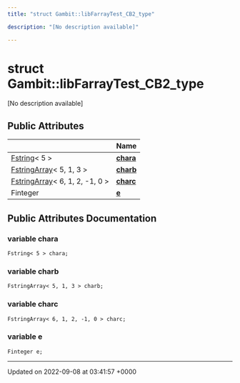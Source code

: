 ```yaml
---
title: "struct Gambit::libFarrayTest_CB2_type"

description: "[No description available]"

---
```


# struct Gambit::libFarrayTest_CB2_type



[No description available]

## Public Attributes

|                | Name           |
| -------------- | -------------- |
| [Fstring](/documentation/code/classes/classgambit_1_1fstring/)< 5 > | **[chara](/documentation/code/classes/structgambit_1_1libfarraytest__cb2__type/#variable-chara)**  |
| [FstringArray](/documentation/code/classes/classgambit_1_1fstringarray/)< 5, 1, 3 > | **[charb](/documentation/code/classes/structgambit_1_1libfarraytest__cb2__type/#variable-charb)**  |
| [FstringArray](/documentation/code/classes/classgambit_1_1fstringarray/)< 6, 1, 2, -1, 0 > | **[charc](/documentation/code/classes/structgambit_1_1libfarraytest__cb2__type/#variable-charc)**  |
| Finteger | **[e](/documentation/code/classes/structgambit_1_1libfarraytest__cb2__type/#variable-e)**  |

## Public Attributes Documentation

### variable chara

```
Fstring< 5 > chara;
```


### variable charb

```
FstringArray< 5, 1, 3 > charb;
```


### variable charc

```
FstringArray< 6, 1, 2, -1, 0 > charc;
```


### variable e

```
Finteger e;
```


-------------------------------

Updated on 2022-09-08 at 03:41:57 +0000
